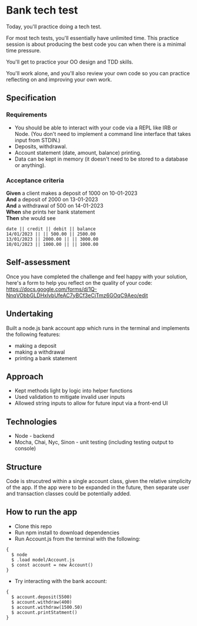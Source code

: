 # Bank tech test

Today, you'll practice doing a tech test.

For most tech tests, you'll essentially have unlimited time.  This practice session is about producing the best code you can when there is a minimal time pressure.

You'll get to practice your OO design and TDD skills.

You'll work alone, and you'll also review your own code so you can practice reflecting on and improving your own work.

## Specification

### Requirements

* You should be able to interact with your code via a REPL like IRB or Node.  (You don't need to implement a command line interface that takes input from STDIN.)
* Deposits, withdrawal.
* Account statement (date, amount, balance) printing.
* Data can be kept in memory (it doesn't need to be stored to a database or anything).

### Acceptance criteria

**Given** a client makes a deposit of 1000 on 10-01-2023  
**And** a deposit of 2000 on 13-01-2023  
**And** a withdrawal of 500 on 14-01-2023  
**When** she prints her bank statement  
**Then** she would see

```
date || credit || debit || balance
14/01/2023 || || 500.00 || 2500.00
13/01/2023 || 2000.00 || || 3000.00
10/01/2023 || 1000.00 || || 1000.00
```

## Self-assessment

Once you have completed the challenge and feel happy with your solution, here's a form to help you reflect on the quality of your code: https://docs.google.com/forms/d/1Q-NnqVObbGLDHxlvbUfeAC7yBCf3eCjTmz6GOqC9Aeo/edit

<!-- BEGIN GENERATED SECTION DO NOT EDIT -->

## Undertaking

Built a node.js bank account app which runs in the terminal and implements the following features:

* making a deposit
* making a withdrawal
* printing a bank statement

## Approach

* Kept methods light by logic into helper functions
* Used validation to mitigate invalid user inputs
* Allowed string inputs to allow for future input via a front-end UI

## Technologies

* Node - backend 
* Mocha, Chai, Nyc, Sinon  - unit testing (including testing output to console)

## Structure

Code is strucutred within a single account class, given the relative simplicity of the app. If the app were to be expanded in the future, then separate user and transaction classes could be potentially added.

## How to run the app

* Clone this repo
* Run npm install to download dependencies
* Run Account.js from the terminal with the following:

```
{
  $ node     
  $ .load model/Account.js 
  $ const account = new Account()
}
```

* Try interacting with the bank account:

```
{
  $ account.deposit(5500)
  $ account.withdraw(400)
  $ account.withdraw(1500.50)
  $ account.printStatment()
}
```
